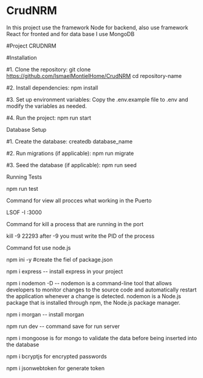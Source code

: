 # CrudNRM
In this project use the framework Node for backend, also use framework React for fronted and for data base I use MongoDB

#Project CRUDNRM

#Installation

#1. Clone the repository:
   git clone https://github.com/IsmaelMontielHome/CrudNRM
   cd repository-name

#2. Install dependencies:
   npm install

#3. Set up environment variables:
   Copy the .env.example file to .env and modify the variables as needed.

#4. Run the project:
   npm run start

Database Setup

#1. Create the database:
   createdb database_name

#2. Run migrations (if applicable):
   npm run migrate

#3. Seed the database (if applicable):
   npm run seed

Running Tests

npm run test

Command for view all procces what working in the Puerto

LSOF -I :3000

Command for kill a process that are running in the port

kill -9 22293 after -9 you must write the PID of the process

Command fot use node.js

npm ini -y #create the fiel of package.json

npm i express -- install express in your project

npm i nodemon -D -- nodemon is a command-line tool that allows developers to monitor changes to the source code and automatically restart the application whenever a change is detected. nodemon is a Node.js package that is installed through npm, the Node.js package manager.

npm i morgan -- install morgan

npm run dev -- command save for run server 

npm i mongoose is for mongo to validate the data before being inserted into the database

npm i bcryptjs for encrypted passwords

npm i jsonwebtoken for generate token